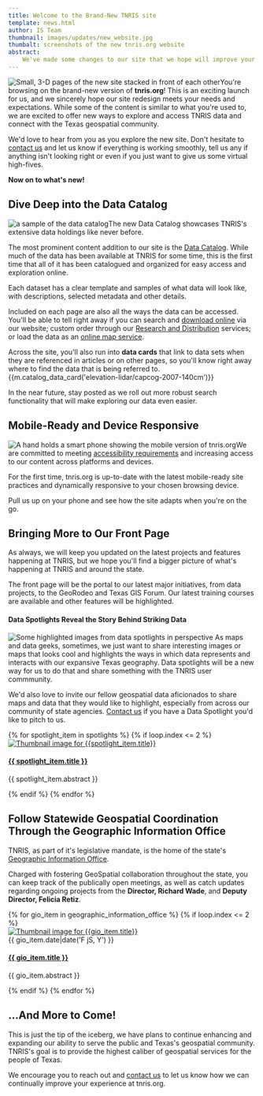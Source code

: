 ```yaml
---
title: Welcome to the Brand-New TNRIS site
template: news.html
author: IS Team
thumbnail: images/updates/new_website.jpg
thumbalt: screenshots of the new tnris.org website
abstract:
    We've made some changes to our site that we hope will improve your experience and make it easier to find the data and services you need.
---
```

<p><img class="pull-right" src="images/updates/new_website.jpg" alt="Small, 3-D pages of the new site stacked in front of each other">You're browsing on the brand-new version of <strong>tnris.org</strong>! This is an exciting launch for us, and we sincerely hope our site redesign meets your needs and expectations. While some of the content is similar to what you're used to, we are excited to offer new ways to explore and access TNRIS data and connect with the Texas geospatial community.</p>

We'd love to hear from you as you explore the new site. Don't hesitate to [contact us](contact) and let us know if everything is working smoothly, tell us any if anything isn't looking right or even if you just want to give us some virtual high-fives.

**Now on to what's new!**

## Dive Deep into the Data Catalog

<p class="lead"><img class="pull-right img-responsive" src="images/updates/new-website/catalog-sample.jpg" alt="a sample of the data catalog">The new Data Catalog showcases TNRIS's extensive data holdings like never before.</p>

The most prominent content addition to our site is the [Data Catalog](data-catalog). While much of the data has been available at TNRIS for some time, this is the first time that all of it has been catalogued and organized for easy access and exploration online.

Each dataset has a clear template and samples of what data will look like, with descriptions, selected metadata and other details.

Included on each page are also all the ways the data can be accessed. You'll be able to tell right away if you can search and [download online](data-download) via our website; custom order through our [Research and Distribution](maps-and-data/research-and-distribution) services; or load the data as an [online map service](maps-and-data/online-mapping-services).

Across the site, you'll also run into **data cards** that link to data sets when they are referenced in articles or on other pages, so you'll know right away where to find the data that is being referred to.
{{m.catalog_data_card('elevation-lidar/capcog-2007-140cm')}}

In the near future, stay posted as we roll out more robust search functionality that will make exploring our data even easier.

## Mobile-Ready and Device Responsive
<p><img class="img-responsive pull-right" src="images/updates/new-website/mobile-site-hand-sm.jpg" alt="A hand holds a smart phone showing the mobile version of tnris.org">We are committed to meeting <a href="site-policies/#accessibility-policy">accessibility requirements</a> and increasing access to our content across platforms and devices.</p>

For the first time, tnris.org is up-to-date with the latest mobile-ready site practices and dynamically responsive to your chosen browsing device.

Pull us up on your phone and see how the site adapts when you're on the go.

## Bringing More to Our Front Page

As always, we will keep you updated on the latest projects and features happening at TNRIS, but we hope you'll find a bigger picture of what's happening at TNRIS and around the state.

The front page will be the portal to our latest major initiatives, from data projects, to the GeoRodeo and Texas GIS Forum. Our latest training courses are available and other features will be highlighted.

#### Data Spotlights Reveal the Story Behind Striking Data

<p><img class="pull-right img-responsive" src="images/updates/new-website/data-spot-highlight.jpg" alt="Some highlighted images from data spotlights in perspective"> As maps and data geeks, sometimes, we just want to share interesting images or maps that looks cool and highlights the ways in which data represents and interacts with our expansive Texas geography. Data spotlights will be a new way for us to do that and share something with the TNRIS user commmunity.</p>

We'd also love to invite our fellow geospatial data aficionados to share maps and data that they would like to highlight, especially from across our community of state agencies. [Contact us](contact) if you have a Data Spotlight you'd like to pitch to us.

<div class="row">
  {% for spotlight_item in spotlights %}
    {% if loop.index <= 2 %}
      <div class="media horizontal col-xs-12 col-sm-6">
        <div class="media-left">
          <a href="{{m.link(spotlight_item.preserved)}}"><img  src="{{spotlight_item.thumb}}" alt="Thumbnail image for {{spotlight_item.title}}"></a>
        </div>
        <div class="media-body">
          <h4 class="media-heading">
          <a href="{{m.link(spotlight_item.preserved)}}">{{ spotlight_item.title }}</a></h4>
          <p class="hidden-md hidden-lg">{{ spotlight_item.abstract }}</p>
        </div>
      </div>
    {% endif %}
  {% endfor %}
</div>

## Follow Statewide Geospatial Coordination Through the Geographic Information Office

TNRIS, as part of it's legislative mandate, is the home of the state's [Geographic Information Office](geographic-information-office).

Charged with fostering GeoSpatial collaboration throughout the state, you can keep track of the publically open meetings, as well as catch updates regarding ongoing projects from the **Director, Richard Wade**, and **Deputy Director, Felicia Retiz**.

<div class="row">
  {% for gio_item in geographic_information_office %}
    {% if loop.index <= 2 %}
      <div class="media horizontal col-xs-12 col-sm-6">
        <div class="media-left">
          <a href="{{m.link(gio_item.preserved)}}"><img  src="{{gio_item.thumbnail}}" alt="Thumbnail image for {{gio_item.title}}"></a>
        </div>
        <div class="media-body">
          <time>{{ gio_item.date|date('F jS, Y') }}</time>
          <h4 class="media-heading">
          <a href="{{m.link(gio_item.preserved)}}">{{ gio_item.title }}</a></h4>
          <p class="hidden-sm hidden-md hidden-lg">{{ gio_item.abstract }}</p>
        </div>
      </div>
    {% endif %}
  {% endfor %}
</div>

## ...And More to Come!
This is just the tip of the iceberg, we have plans to continue enhancing and expanding our ability to serve the public and Texas's geospatial community. TNRIS's goal is to provide the highest caliber of geospatial services for the people of Texas.

<p class="lead">We encourage you to reach out and <a href="contact">contact us</a> to let us know how we can continually improve your experience at tnris.org.</p>
